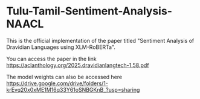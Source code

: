 # Tulu-Tamil-Sentiment-Analysis-NAACL
This is the official implementation of the paper titled "Sentiment Analysis of Dravidian Languages using XLM-RoBERTa".

You can access the paper in the link https://aclanthology.org/2025.dravidianlangtech-1.58.pdf

The model weights can also be accessed here https://drive.google.com/drive/folders/1-krEvq20x0xME1M16q33Y61oSNBGKnB_?usp=sharing
